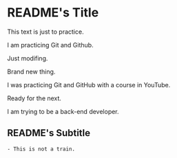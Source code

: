 # README's Title

This text is just to practice.

I am practicing Git and Github.

Just modifing.

Brand new thing.

I was practicing Git and GitHub with a course in YouTube.

Ready for the next.

I am trying to be a back-end developer.

## README's Subtitle

    - This is not a train.